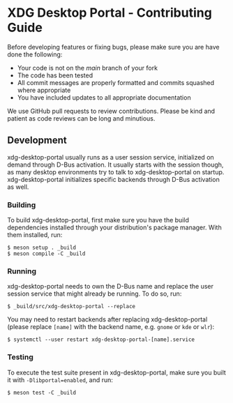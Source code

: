 # XDG Desktop Portal - Contributing Guide

Before developing features or fixing bugs, please make sure you are have done
the following:

- Your code is not on the *main* branch of your fork
- The code has been tested
- All commit messages are properly formatted and commits squashed where
  appropriate
- You have included updates to all appropriate documentation

We use GitHub pull requests to review contributions. Please be kind and patient
as code reviews can be long and minutious.

## Development

xdg-desktop-portal usually runs as a user session service, initialized on
demand through D-Bus activation. It usually starts with the session though,
as many desktop environments try to talk to xdg-desktop-portal on startup.
xdg-desktop-portal initializes specific backends through D-Bus activation
as well.

### Building

To build xdg-desktop-portal, first make sure you have the build dependencies
installed through your distribution's package manager. With them installed,
run:

```
$ meson setup . _build
$ meson compile -C _build
```

### Running

xdg-desktop-portal needs to own the D-Bus name and replace the user session
service that might already be running. To do so, run:

```
$ _build/src/xdg-desktop-portal --replace
```

You may need to restart backends after replacing xdg-desktop-portal (please
replace `[name]` with the backend name, e.g. `gnome` or `kde` or `wlr`):

```
$ systemctl --user restart xdg-desktop-portal-[name].service
```

### Testing

To execute the test suite present in xdg-desktop-portal, make sure you built it
with `-Dlibportal=enabled`, and run:

```
$ meson test -C _build
```

